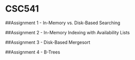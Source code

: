 # CSC541
##Assignment 1 - In-Memory vs. Disk-Based Searching

##Assignment 2 - In-Memory Indexing with Availability Lists

##Assignment 3 - Disk-Based Mergesort

##Assignment 4 - B-Trees